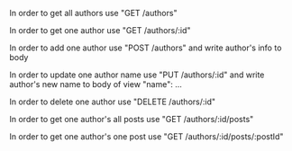 In order to get all authors use "GET /authors"

In order to get one author use "GET /authors/:id"

In order to add one author use "POST /authors" and write author's info to body

In order to update one author name use "PUT /authors/:id" and write author's new name to body of view "name": ...

In order to delete one author use "DELETE /authors/:id"

In order to get one author's all posts use "GET /authors/:id/posts"

In order to get one author's one post use "GET /authors/:id/posts/:postId"